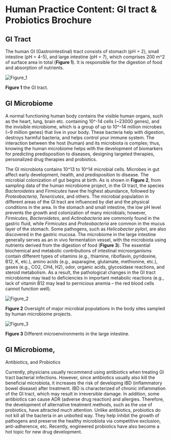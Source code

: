 # Human Practice Content: GI tract & Probiotics Brochure

## GI Tract

The human GI (Gastrointestinal) tract consists of stomach (pH = 2),
small intestine (pH = 4-5),
and large intestine (pH = 7),
which comprises 200 m^2 of surface area in total (**Figure 1**).
It is responsible for the digestion of food and absorption of nutrients.

![Figure_1](https://static.igem.wiki/teams/4161/wiki/the-gi-tract.jpg)

**Figure 1** the GI tract.

## GI Microbiome

A normal functioning human body contains the visible human organs,
such as the heart,
lung,
brain etc.
containing 10^-14 cells (~23000 genes),
and the invisible microbiome,
which is a group of up to 10^-14 million microbes (~9 million genes)
that live in your body.
These bacteria help with digestion,
destroys harmful bacteria,
and helps control your immune system.
The interaction between the host (human) and its microbiota is complex;
thus,
knowing the human microbiome helps with the development of
biomarkers for predicting predisposition to diseases,
designing targeted therapies,
personalized drug therapies and probiotics.

The GI microbiota contains 10^13 to 10^14 microbial cells.
Microbes in gut affect early development,
health,
and predisposition to disease.
The microbial colonization of gut begins at birth.
As is shown in **Figure 2**,
from sampling data of the human microbiome project,
in the GI tract,
the species *Bacteroidetes* and *Firmicutes* have the highest abundance,
followed by *Proteobacteria*,
*Tenericutes*,
and others.
The microbial population in different areas of the GI tract are influenced by
diet and the physical conditions in the area.
In the stomach and small intestine,
the low pH level prevents the growth and colonization of many microbials;
however,
*Firmicutes*,
*Bacteroidetes*,
and *Actinobacteria* are commonly found in the gastric fluid,
while *Firmicutes* and *Proteobacteria* are common in the mucus layer of the stomach.
Some pathogens,
such as *Helicobacter pylori*,
are also discovered in the gastric mucosa.
The microbiome in the large intestine generally serves as
an in vivo fermentation vessel,
with the microbiota using nutrients derived from the digestion of food
(**Figure 3**).
The essential biochemical and metabolic contributions of
intestinal microorganisms contain different types of vitamins (e.g.,
thiamine,
riboflavin,
pyridoxine,
B12,
K,
etc.),
amino acids (e.g.,
asparagine,
glutamate,
methionine,
etc.),
gases (e.g.,
CO2,
CH4,
H2),
odor,
organic acids,
glycosidase reactions,
and steroid metabolism.
As a result,
the pathological changes in the GI tract microbiome may lead to deficiencies in
important metabolic reactions (e.g.,
lack of vitamin B12 may lead to pernicious anemia
– the red blood cells cannot function well).

![Figure_2](https://static.igem.wiki/teams/4161/wiki/oversight-microbial-populations.png)

**Figure 2** Oversight of major microbial populations
in the body sites sampled by human microbiome projects.

![Figure_3](https://static.igem.wiki/teams/4161/wiki/microenvironments-large-intestine.png)

**Figure 3** Different microenvironments in the large intestine.

## GI Microbiome,
Antibiotics,
and Probiotics

Currently,
physicians usually recommend using antibiotics when treating GI tract bacterial infections.
However,
since antibiotics usually also kill the beneficial microbiota,
it increases the risk of developing IBD (inflammatory bowel disease) after treatment.
IBD is characterized of chronic inflammation of the GI tract,
which may result in irreversible damage.
In addition,
some antibiotics can cause ADR (adverse drug reaction) and allergies.
Therefore,
the development of alternative treatment methods,
such as the use of probiotics,
have attracted much attention.
Unlike antibiotics,
probiotics do not kill all the bacteria in an unbolted way.
They help inhibit the growth of pathogens
and preserve the healthy microbiota via competitive exclusion,
anti-adherence,
etc.
Recently,
engineered probiotics have also become a hot topic for new drug development.
